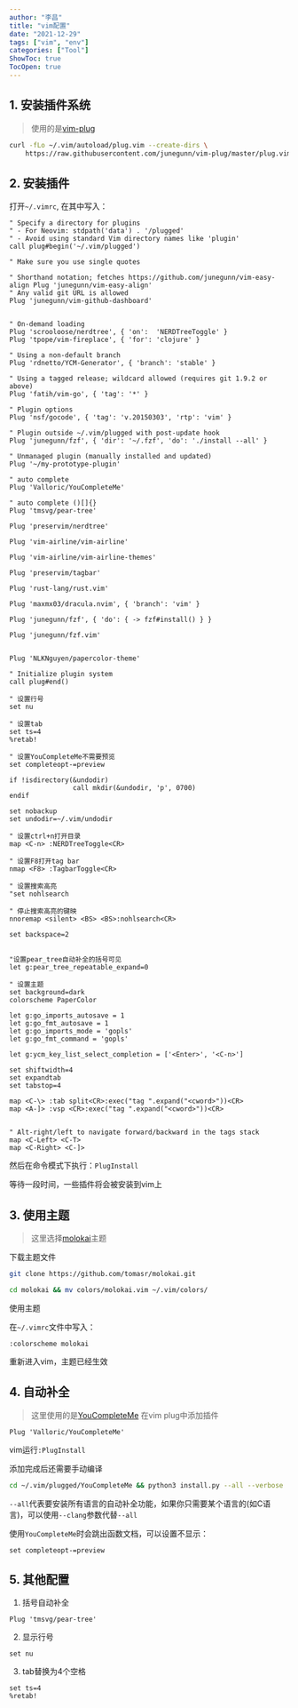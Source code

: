 ```yaml
---
author: "李昌"
title: "vim配置"
date: "2021-12-29"
tags: ["vim", "env"]
categories: ["Tool"]
ShowToc: true
TocOpen: true
---
```


## 1. 安装插件系统
> 使用的是[vim-plug](https://github.com/junegunn/vim-plug)
```sh
curl -fLo ~/.vim/autoload/plug.vim --create-dirs \
    https://raw.githubusercontent.com/junegunn/vim-plug/master/plug.vim
```

## 2. 安装插件
打开`~/.vimrc`, 在其中写入：
```
" Specify a directory for plugins
" - For Neovim: stdpath('data') . '/plugged'
" - Avoid using standard Vim directory names like 'plugin'
call plug#begin('~/.vim/plugged')

" Make sure you use single quotes

" Shorthand notation; fetches https://github.com/junegunn/vim-easy-align Plug 'junegunn/vim-easy-align'
" Any valid git URL is allowed
Plug 'junegunn/vim-github-dashboard'


" On-demand loading
Plug 'scrooloose/nerdtree', { 'on':  'NERDTreeToggle' }
Plug 'tpope/vim-fireplace', { 'for': 'clojure' }

" Using a non-default branch
Plug 'rdnetto/YCM-Generator', { 'branch': 'stable' }

" Using a tagged release; wildcard allowed (requires git 1.9.2 or above)
Plug 'fatih/vim-go', { 'tag': '*' }

" Plugin options
Plug 'nsf/gocode', { 'tag': 'v.20150303', 'rtp': 'vim' }

" Plugin outside ~/.vim/plugged with post-update hook
Plug 'junegunn/fzf', { 'dir': '~/.fzf', 'do': './install --all' }

" Unmanaged plugin (manually installed and updated)
Plug '~/my-prototype-plugin'

" auto complete
Plug 'Valloric/YouCompleteMe'

" auto complete ()[]{}
Plug 'tmsvg/pear-tree'

Plug 'preservim/nerdtree'

Plug 'vim-airline/vim-airline'

Plug 'vim-airline/vim-airline-themes'

Plug 'preservim/tagbar'

Plug 'rust-lang/rust.vim'

Plug 'maxmx03/dracula.nvim', { 'branch': 'vim' }

Plug 'junegunn/fzf', { 'do': { -> fzf#install() } }

Plug 'junegunn/fzf.vim'


Plug 'NLKNguyen/papercolor-theme'

" Initialize plugin system
call plug#end()

" 设置行号
set nu

" 设置tab
set ts=4
%retab!

" 设置YouCompleteMe不需要预览
set completeopt-=preview

if !isdirectory(&undodir)
                call mkdir(&undodir, 'p', 0700)
endif

set nobackup
set undodir=~/.vim/undodir

" 设置ctrl+n打开目录
map <C-n> :NERDTreeToggle<CR>

" 设置F8打开tag bar
nmap <F8> :TagbarToggle<CR>

" 设置搜索高亮
"set nohlsearch

" 停止搜索高亮的键映
nnoremap <silent> <BS> <BS>:nohlsearch<CR>

set backspace=2


"设置pear_tree自动补全的括号可见
let g:pear_tree_repeatable_expand=0

" 设置主题
set background=dark
colorscheme PaperColor

let g:go_imports_autosave = 1
let g:go_fmt_autosave = 1
let g:go_imports_mode = 'gopls'
let g:go_fmt_command = 'gopls'

let g:ycm_key_list_select_completion = ['<Enter>', '<C-n>']

set shiftwidth=4
set expandtab
set tabstop=4

map <C-\> :tab split<CR>:exec("tag ".expand("<cword>"))<CR>
map <A-]> :vsp <CR>:exec("tag ".expand("<cword>"))<CR>


" Alt-right/left to navigate forward/backward in the tags stack
map <C-Left> <C-T>
map <C-Right> <C-]>
```

然后在命令模式下执行：`PlugInstall`

等待一段时间，一些插件将会被安装到vim上

## 3. 使用主题
> 这里选择[molokai](https://github.com/tomasr/molokai)主题

下载主题文件
```sh
git clone https://github.com/tomasr/molokai.git

cd molokai && mv colors/molokai.vim ~/.vim/colors/
```

使用主题

在`~/.vimrc`文件中写入：
```
:colorscheme molokai
```

重新进入vim，主题已经生效

## 4. 自动补全
> 这里使用的是[YouCompleteMe](https://github.com/ycm-core/YouCompleteMe)
在vim plug中添加插件
```
Plug 'Valloric/YouCompleteMe'
```

vim运行`:PlugInstall`

添加完成后还需要手动编译
```sh
cd ~/.vim/plugged/YouCompleteMe && python3 install.py --all --verbose
```

`--all`代表要安装所有语言的自动补全功能，如果你只需要某个语言的(如C语言)，可以使用`--clang`参数代替`--all`

使用`YouCompleteMe`时会跳出函数文档，可以设置不显示：
```
set completeopt-=preview
```

## 5. 其他配置
1. 括号自动补全
```
Plug 'tmsvg/pear-tree'
```

2. 显示行号
```
set nu
```

3. tab替换为4个空格
```
set ts=4
%retab!
```

